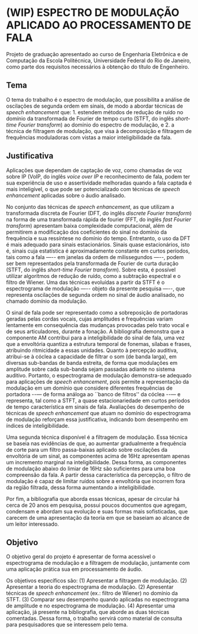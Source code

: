 # (WIP) ESPECTRO DE MODULAÇÃO APLICADO AO PROCESSAMENTO DE FALA 
 Projeto de graduação apresentado ao curso de Engenharia Eletrônica e de Computação da Escola Politécnica, Universidade Federal do Rio de Janeiro, como parte dos requisitos necessários à obtenção do título de Engenheiro.
## Tema
O tema do trabalho é o espectro de modulação, que possibilita a
 análise de oscilações de segunda ordem em sinais, de modo a abordar técnicas de
  *speech enhancement* que: 1. estendem métodos de redução de ruído no
 domínio da transformada de Fourier de tempo curto (STFT, do inglês
 *short-time Fourier transform*) ao domínio do espectro de modulação, e
 2. a técnica de filtragem de modulação, que visa à
 decomposição e filtragem de frequências moduladoras com vistas a maior
 inteligibilidade da fala.
 

## Justificativa

Aplicações que dependam de captação de voz, como chamadas de voz sobre IP (VoIP,
 do inglês *voice over IP* e reconhecimento de fala, podem ter sua
 experiência de uso e assertividade melhoradas quando a fala captada é mais
 inteligível, o que pode ser potencializado com técnicas de *speech
 enhancement* aplicadas sobre o áudio analisado.

No conjunto das técnicas de *speech enhancement*, as que utilizam a
transformada discreta de Fourier (DFT, do inglês *discrete Fourier
transform*) na forma de uma transformada rápida de fourier (FFT, do inglês
*fast Fourier transform*) apresentam baixa complexidade computacional,
além de permitirem a modificação dos coeficientes do sinal no domínio da
frequência e sua ressíntese no domínio do tempo. Entretanto, o uso da DFT é mais
adequado para sinais estacionários. Sinais quase estacionários, isto é, sinais
cuja estatística é aproximadamente constante em curtos períodos, tais como a
fala —-- em janelas da ordem de milissegundos —--, podem ser bem representados
pela transformada de Fourier de curta duração (STFT, do inglês
*short-time Fourier transform*). Sobre esta, é possível utilizar
algoritmos de redução de ruído, como a subtração espectral e o filtro de
Wiener. Uma das técnicas evoluídas a partir da STFT é o
espectrograma de modulação —-- objeto da presente pesquisa —--, que representa
oscilações de segunda ordem no sinal de áudio analisado, no chamado domínio da
modulação.

O sinal de fala pode ser representado como a sobreposição de portadoras geradas
pelas cordas vocais, cujas amplitudes e frequências variam lentamente em
consequência das mudanças provocadas pelo trato vocal e de seus articuladores,
durante a fonação. A bibliografia demonstra que a componente AM contribui para a
inteligibilidade do sinal de fala, uma vez que a envoltória quantiza a estrutura
temporal de fonemas, sílabas e frases, atribuindo ritmicidade a essas
unidades. Quanto à percepção auditiva, atribui-se
à cóclea a capacidade de filtrar o som (de banda larga), em diversas sub-bandas
de banda estreita, de forma que modulações em amplitude sobre cada sub-banda
sejam passadas adiante no sistema auditivo. Portanto, o espectrograma de
modulação demonstra-se adequado para aplicações de *speech enhancement*,
pois permite a representação da modulação em um domínio que considere diferentes
frequências de portadora --— de forma análoga ao ``banco de filtros'' da cóclea
--— e representa, tal como a STFT, a quase estacionariedade em curtos períodos
de tempo característica em sinais de fala. Avaliações do desempenho de técnicas
de *speech enhancement* que atuam no domínio do espectrograma de
modulação reforçam essa justificativa, indicando bom desempenho em índices de
inteligibilidade.

Uma segunda técnica disponível é a filtragem de modulação. Essa
técnica se baseia nas evidências de que, ao aumentar gradualmente a frequência
de corte para um filtro passa-baixas aplicado sobre oscilações da envoltória de
um sinal, as componentes acima de 16Hz apresentam apenas um incremento marginal
na inteligibilidade. Dessa forma, as componentes de
modulação abaixo do limiar de 16Hz são suficientes para uma boa compreensão da
fala. A partir dessa característica da percepção, o filtro de modulação é capaz
de limitar ruídos sobre a envoltória que incorrem fora da região filtrada, dessa
forma aumentando a inteligibilidade.


Por fim, a bibliografia que aborda essas técnicas, apesar de circular há cerca
de 20 anos em pesquisa, possui poucos documentos que agregam, condensam e
abordam sua evolução e suas formas mais sofisticadas, que carecem de uma
apresentação da teoria em que se baseiam ao alcance de um leitor
interessado.

## Objetivo

O objetivo geral do projeto é apresentar de forma acessível o espectrograma de
modulação e a filtragem de modulação, juntamente com uma aplicação prática sua
em processamento de áudio. 

Os objetivos específicos são: (1) Apresentar a filtragem de modulação. (2)
Apresentar a teoria do espectrograma de modulação. (2) Apresentar técnicas de
*speech enhancement* (ex.: filtro de Wiener) no domínio da STFT. (3)
Comparar seu desempenho quando aplicadas no espectrograma de amplitude e no
espectrograma de modulação. (4) Apresentar uma aplicação, já presente na
bibliografia, que aborde as duas técnicas comentadas. Dessa forma, o trabalho
servirá como material de consulta para pesquisadores que se interessem pelo
tema.

